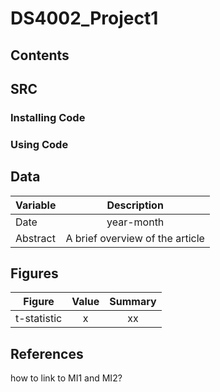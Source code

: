 # DS4002_Project1

## Contents

## SRC
### Installing Code
### Using Code

## Data
| Variable     | Description | 
|--------------|:-----:|
| Date | year-month |        
| Abstract | A brief overview of the article |  

## Figures
| Figure     | Value | Summary |
|--------------|:-----:|:-----:|
| t-statistic | x | xx |

## References
how to link to MI1 and MI2?

